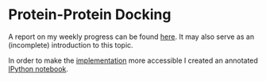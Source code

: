 # Protein-Protein Docking

A report on my weekly progress can be found
[here](https://github.com/petermuehlbacher/reports/blob/master/docking/docking.pdf).
It may also serve as an (incomplete) introduction to this topic.

In order to make the
[implementation](https://github.com/petermuehlbacher/reports/tree/master/docking/implementation)
more accessible I created an annotated
[IPython notebook](http://htmlpreview.github.io/?https://github.com/petermuehlbacher/reports/blob/master/docking/implementation/proteindocking.html).

